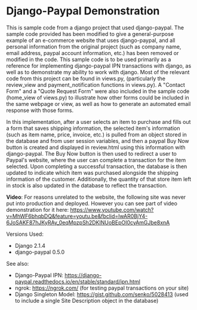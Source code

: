 # Django-Paypal Demonstration
This is sample code from a django project that used django-paypal. The sample code provided has been modified to give a general-purpose example of an e-commerce website that uses django-paypal, and all personal information from the original project (such as company name, email address, paypal account information, etc.) has been removed or modified in the code. This sample code is to be used primarily as a reference for implementing django-paypal IPN transactions with django, as well as to demonstrate my ability to work with django. Most of the relevant code from this project can be found in views.py, (particularly the review_view and payment_notification functions in views.py). A "Contact Form" and a "Quote Request Form" were also included in the sample code (home_view of views.py) to illustrate how other forms could be included in the same webpage or view, as well as how to generate an automated email response with those forms.

In this implementation, after a user selects an item to purchase and fills out a form that saves shipping information, the selected item's information (such as item name, price, invoice, etc.) is pulled from an object stored in the database and from user session variables, and then a paypal Buy Now button is created and displayed in review.html using this information with django-paypal. The Buy Now button is then used to redirect a user to Paypal's website, where the user can complete a transaction for the item selected. Upon completing a successful transaction, the database is then updated to indicate which item was purchased alongside the shipping information of the customer. Additionally, the quantity of that store item left in stock is also updated in the database to reflect the transaction.

**Video**: For reasons unrelated to the website, the following site was never put into production and deployed. However you can see part of video demonstration for it here:
https://www.youtube.com/watch?v=MhWF6bhqbDQ&feature=youtu.be&fbclid=IwAR0BjY4-6JoSAKF87hJKyRAy_0eqMpzpSh2DKINUoBEpOI0cyAmGJbe8xnA

Versions Used:
- Django 2.1.4
- django-paypal 0.5.0 

See also:
- Django-Paypal IPN: https://django-paypal.readthedocs.io/en/stable/standard/ipn.html
- ngrok: https://ngrok.com/ (for testing paypal transactions on your site)
- Django Singleton Model: https://gist.github.com/senko/5028413 (used to include a single Site Description object in the database)
